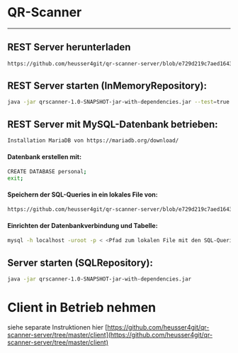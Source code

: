 # QR-Scanner
---
## REST Server herunterladen
```bash
https://github.com/heusser4git/qr-scanner-server/blob/e729d219c7aed1643adf9046daf0299ce7411cd6/target/qrscanner-1.0-SNAPSHOT-jar-with-dependencies.jar
```
## REST Server starten (InMemoryRepository):
```bash
java -jar qrscanner-1.0-SNAPSHOT-jar-with-dependencies.jar --test=true
```
## REST Server mit MySQL-Datenbank betrieben:
```bash
Installation MariaDB von https://mariadb.org/download/
```
#### Datenbank erstellen mit:
```bash
CREATE DATABASE personal;
exit;
```
#### Speichern der SQL-Queries in ein lokales File von:
```bash
https://github.com/heusser4git/qr-scanner-server/blob/e729d219c7aed1643adf9046daf0299ce7411cd6/src/main/resources/META-INF/create_mysql_database.sql
```
#### Einrichten der Datenbankverbindung und Tabelle:
```bash
mysql -h localhost -uroot -p < <Pfad zum lokalen File mit den SQL-Queries>
```

## Server starten (SQLRepository):
```bash
java -jar qrscanner-1.0-SNAPSHOT-jar-with-dependencies.jar
```


# Client in Betrieb nehmen
siehe separate Instruktionen hier [https://github.com/heusser4git/qr-scanner-server/tree/master/client](https://github.com/heusser4git/qr-scanner-server/tree/master/client)